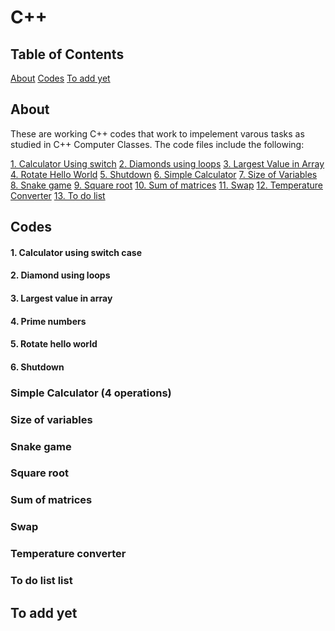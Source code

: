 # C++

## Table of Contents
[About](#about)
[Codes](#codes)
[To add yet](#to-add-yet)

## About
These are working C++ codes that work to impelement varous tasks as studied in  C++ Computer Classes. 
The code files include the following:

[1. Calculator Using switch](#calculator-using-switch-case)
[2. Diamonds using loops](#diamond-using-loops)
[3. Largest Value in Array](#largest-value-in-array)
[4. Rotate Hello World](#rotate-hello-world)
[5. Shutdown](#shutdown)
[6. Simple Calculator](#simple-calculator-4-operations)
[7. Size of Variables](#size-of-variables)
[8. Snake game](#snake-game)
[9. Square root](#square-root)
[10. Sum of matrices](#sum-of-matrices)
[11. Swap](#swap)
[12. Temperature Converter](#temperature-converter)
[13. To do list](#to-do-list-list)


## Codes
#### 1. Calculator using  switch case
#### 2. Diamond using loops
#### 3. Largest value in array
#### 4. Prime numbers
#### 5. Rotate hello world
#### 6. Shutdown
### Simple Calculator (4 operations)
### Size of variables
### Snake game
### Square root
### Sum of  matrices
### Swap
### Temperature converter
### To do list list
## To add yet